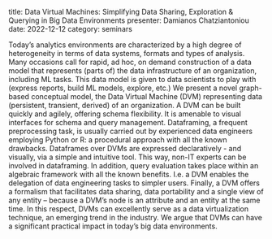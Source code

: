 title: Data Virtual Machines: Simplifying Data Sharing, Exploration & Querying in Big Data Environments
presenter: Damianos Chatziantoniou
date: 2022-12-12
category: seminars

Today’s analytics environments are characterized
by a high degree of heterogeneity in terms of data systems,
formats and types of analysis. Many occasions call for rapid,
ad hoc, on demand construction of a data model that represents
(parts of) the data infrastructure of an organization, including
ML tasks. This data model is given to data scientists to play
with (express reports, build ML models, explore, etc.) We
present a novel graph-based conceptual model, the Data Virtual
Machine (DVM) representing data (persistent, transient, derived)
of an organization. A DVM can be built quickly and agilely,
offering schema flexibility. It is amenable to visual interfaces
for schema and query management. Dataframing, a frequent
preprocessing task, is usually carried out by experienced data
engineers employing Python or R: a procedural approach with
all the known drawbacks. Dataframes over DVMs are expressed
declaratively - and visually, via a simple and intuitive tool. This
way, non-IT experts can be involved in dataframing. In addition,
query evaluation takes place within an algebraic framework with
all the known benefits. I.e. a DVM enables the delegation of
data engineering tasks to simpler users. Finally, a DVM offers
a formalism that facilitates data sharing, data portability and a
single view of any entity – because a DVM’s node is an attribute
and an entity at the same time. In this respect, DVMs can
excellently serve as a data virtualization technique, an emerging
trend in the industry. We argue that DVMs can have a significant
practical impact in today’s big data environments.
